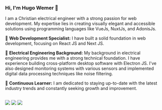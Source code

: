 ### Hi, I'm Hugo Wemer 👋</h1>
I am a Christian electrical engineer with a strong passion for web development. My expertise lies in creating visually elegant and accessible solutions using programming languages like VueJs, NuxtJs, and AdonisJs.

🚀 **Web Development Specialist:** I have built a solid foundation in web development, focusing on React JS and Next JS.

🔌 **Electrical Engineering Background:** My background in electrical engineering provides me with a strong technical foundation. I have experience building cross-platform desktop software with Electron JS. I've also designed monitoring systems with various sensors and implemented digital data processing techniques like noise filtering. 

🌱 **Continuous Learner:** I am dedicated to staying up-to-date with the latest industry trends and constantly seeking growth and improvement.

##
  <div>
    <a href="https://instagram.com/wemerhugo" target="_blank"><img src="https://img.shields.io/badge/-Instagram-%233da379?style=for-the-badge&logo=instagram&logoColor=white" target="_blank"></a>
  <a href = "mailto:wemer.eng@gmail.com"><img src="https://img.shields.io/badge/-Gmail-3572a5?style=for-the-badge&logo=gmail&logoColor=white" target="_blank"></a>
  <a href="https://www.linkedin.com/in/hugo-wemer-961575145" target="_blank"><img src="https://img.shields.io/badge/-LinkedIn-273849?style=for-the-badge&logo=linkedin&logoColor=white" target="_blank"></a> 
  </div>

